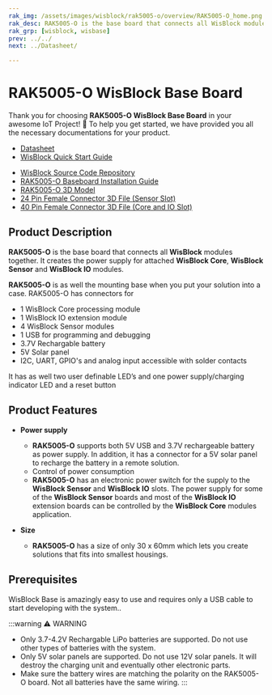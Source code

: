 ```yaml
---
rak_img: /assets/images/wisblock/rak5005-o/overview/RAK5005-O_home.png
rak_desc: RAK5005-O is the base board that connects all WisBlock modules together. It creates the power supply for attached WisBlock Core, WisBlock Sensor and WisBlock IO modules.
rak_grp: [wisblock, wisbase]
prev: ../../
next: ../Datasheet/

---
```



# RAK5005-O WisBlock Base Board

Thank you for choosing **RAK5005-O WisBlock Base Board** in your awesome IoT Project! 🎉 To help you get started, we have provided you all the necessary documentations for your product.

* [Datasheet](../Datasheet/)
* <a href="../../Quickstart/" target="_blank">WisBlock Quick Start Guide</a>
<!---* [WisBlock Quick Start Guide](../../Quickstart/)-->
* [WisBlock Source Code Repository](https://github.com/RAKWireless/WisBlock/)
* [RAK5005-O Baseboard Installation Guide](../../../../Knowledge-Hub/Learn/RAK5005-O-Baseboard-Installation-Guide/)
* [RAK5005-O 3D Model](https://downloads.rakwireless.com/LoRa/WisBlock/WisBlock-3D/pwb-rak5005-O.stp)
* [24 Pin Female Connector 3D File (Sensor Slot)](https://downloads.rakwireless.com/3D_File/WisConnector/F24S1003K6M.stp)
* [40 Pin Female Connector 3D File (Core and IO Slot)](https://downloads.rakwireless.com/3D_File/WisConnector/F40S1003K6M.stp)


## Product Description

<!---
The RAK5005-O baseboard has a one slot reserved for WisDuo module，four slots for WisSensor modules and one slot for WisIO module. Also, there are also **2.54 mm pitch connectors** for extension interface, such as **I2C**, **UART**, and **GPIO pins**.

For convenience, there is a USB connector for debugging, it is connected directly to MCU’s USB port (if supported). The customer can access the internal MCU by connecting to a computer’s USB port directly. This USB connector is also used as a battery charging port.

For each module, a method is designed to connect and fasten the module easily. These connectors are **high-speed board to board connector**, they provide signal integrity for each data bus. A set of screws are used for attaching the module under the environment with vibrations.

To avoid electromagnetic interference and heating interference, the sensor connectors on the WisBase are designed to be installed on both sides of the PCB. Moreso, a sensor module can be attached either on the top layer or the bottom layer of the WisBase board.

-->

**RAK5005-O** is the base board that connects all **WisBlock** modules together. It creates the power supply for attached **WisBlock Core**, **WisBlock Sensor** and **WisBlock IO** modules.

**RAK5005-O** is as well the mounting base when you put your solution into a case. RAK5005-O has connectors for

* 1 WisBlock Core processing module
* 1 WisBlock IO extension module
* 4 WisBlock Sensor modules
* 1 USB for programming and debugging
* 3.7V Rechargable battery
* 5V Solar panel
* I2C, UART, GPIO's and analog input accessible with solder contacts

It has as well two user definable LED’s and one power supply/charging indicator LED and a reset button

## Product Features

* **Power supply**     
    * **RAK5005-O** supports both 5V USB and 3.7V rechargeable battery as power supply. In addition, it has a connector for a 5V solar panel to recharge the battery in a remote solution.     
    * Control of power consumption    
    * **RAK5005-O** has an electronic power switch for the supply to the **WisBlock Sensor** and **WisBlock IO** slots. The power supply for some of the **WisBlock Sensor** boards and most of the **WisBlock IO** extension boards can be controlled by the **WisBlock Core** modules application.    

* **Size**    
    * **RAK5005-O** has a size of only 30 x 60mm which lets you create solutions that fits into smallest housings.


## Prerequisites 

WisBlock Base is amazingly easy to use and requires only a USB cable to start developing with the system..

:::warning ⚠️ WARNING    
- Only 3.7-4.2V Rechargable LiPo batteries are supported. Do not use other types of batteries with the system.    
- Only 5V solar panels are supported. Do not use 12V solar panels. It will destroy the charging unit and eventually other electronic parts.    
- Make sure the battery wires are matching the polarity on the RAK5005-O board. Not all batteries have the same wiring.
:::